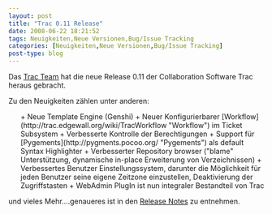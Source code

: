 ```yaml
---
layout: post
title: "Trac 0.11 Release"
date: 2008-06-22 18:21:52
tags: Neuigkeiten,Neue Versionen,Bug/Issue Tracking
categories: [Neuigkeiten,Neue Versionen,Bug/Issue Tracking]
post-type: blog
---
```

Das [Trac Team](http://trac.edgewall.org/ "Trac Team") hat die neue Release 0.11 der Collaboration Software Trac heraus gebracht.

Zu den Neuigkeiten zählen unter anderen:

<ul>
+ Neue Template Engine (Genshi)
+ Neuer Konfigurierbarer [Workflow](http://trac.edgewall.org/wiki/TracWorkflow "Workflow") im Ticket Subsystem
+ Verbesserte Kontrolle der Berechtigungen
+ Support für [Pygements](http://pygments.pocoo.org/ "Pygements") als default Syntax Highlighter
+ Verbesserter Repository browser ("blame" Unterstützung, dynamische in-place Erweiterung von Verzeichnissen)
+ Verbessertes Benutzer Einstellungssystem, darunter die Möglichkeit für jeden Benutzer seine eigene Zeitzone einzustellen, Deaktivierung der Zugriffstasten
+ WebAdmin PlugIn ist nun integraler Bestandteil von Trac
</ul>

und vieles Mehr....genaueres ist in den [Release Notes](http://trac.edgewall.org/wiki/TracDev/ReleaseNotes/0.11 "Release Notes") zu entnehmen.
